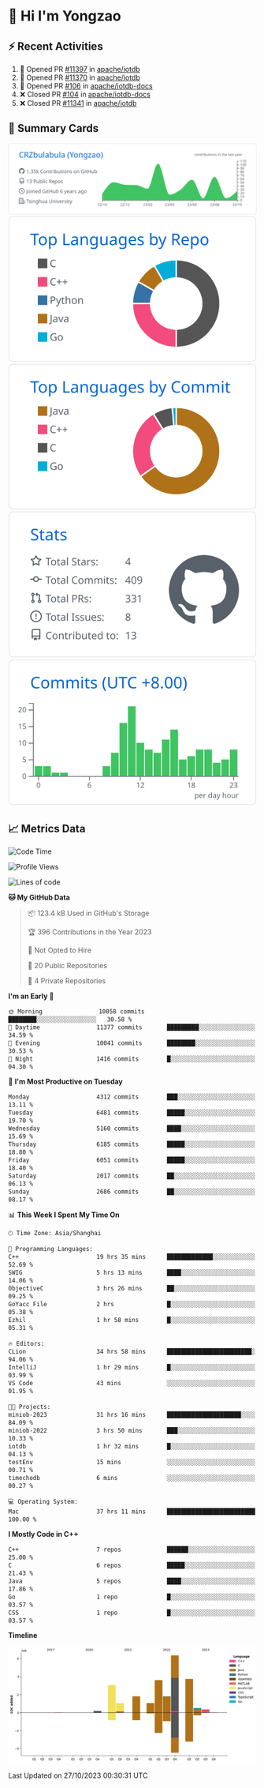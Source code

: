 # 👋 Hi I'm Yongzao

## ⚡ Recent Activities
<!--START_SECTION:activity-->
1. 💪 Opened PR [#11397](https://github.com/apache/iotdb/pull/11397) in [apache/iotdb](https://github.com/apache/iotdb)
2. 💪 Opened PR [#11370](https://github.com/apache/iotdb/pull/11370) in [apache/iotdb](https://github.com/apache/iotdb)
3. 💪 Opened PR [#106](https://github.com/apache/iotdb-docs/pull/106) in [apache/iotdb-docs](https://github.com/apache/iotdb-docs)
4. ❌ Closed PR [#104](https://github.com/apache/iotdb-docs/pull/104) in [apache/iotdb-docs](https://github.com/apache/iotdb-docs)
5. ❌ Closed PR [#11341](https://github.com/apache/iotdb/pull/11341) in [apache/iotdb](https://github.com/apache/iotdb)
<!--END_SECTION:activity-->

## 🎑 Summary Cards

[![](https://raw.githubusercontent.com/CRZbulabula/CRZbulabula/main/profile-summary-card-output/github/0-profile-details.svg)](https://github.com/vn7n24fzkq/github-profile-summary-cards)
[![](https://raw.githubusercontent.com/CRZbulabula/CRZbulabula/main/profile-summary-card-output/github/1-repos-per-language.svg)](https://github.com/vn7n24fzkq/github-profile-summary-cards) [![](https://raw.githubusercontent.com/CRZbulabula/CRZbulabula/main/profile-summary-card-output/github/2-most-commit-language.svg)](https://github.com/vn7n24fzkq/github-profile-summary-cards)
[![](https://raw.githubusercontent.com/CRZbulabula/CRZbulabula/main/profile-summary-card-output/github/3-stats.svg)](https://github.com/vn7n24fzkq/github-profile-summary-cards) [![](https://raw.githubusercontent.com/CRZbulabula/CRZbulabula/main/profile-summary-card-output/github/4-productive-time.svg)](https://github.com/vn7n24fzkq/github-profile-summary-cards)

## 📈 Metrics Data

<!--START_SECTION:waka-->
![Code Time](http://img.shields.io/badge/Code%20Time-395%20hrs%2042%20mins-blue)

![Profile Views](http://img.shields.io/badge/Profile%20Views-9-blue)

![Lines of code](https://img.shields.io/badge/From%20Hello%20World%20I%27ve%20Written-23.3%20million%20lines%20of%20code-blue)

**🐱 My GitHub Data** 

> 📦 123.4 kB Used in GitHub's Storage 
 > 
> 🏆 396 Contributions in the Year 2023
 > 
> 🚫 Not Opted to Hire
 > 
> 📜 20 Public Repositories 
 > 
> 🔑 4 Private Repositories 
 > 
**I'm an Early 🐤** 

```text
🌞 Morning                10058 commits       ████████░░░░░░░░░░░░░░░░░   30.58 % 
🌆 Daytime                11377 commits       █████████░░░░░░░░░░░░░░░░   34.59 % 
🌃 Evening                10041 commits       ████████░░░░░░░░░░░░░░░░░   30.53 % 
🌙 Night                  1416 commits        █░░░░░░░░░░░░░░░░░░░░░░░░   04.30 % 
```
📅 **I'm Most Productive on Tuesday** 

```text
Monday                   4312 commits        ███░░░░░░░░░░░░░░░░░░░░░░   13.11 % 
Tuesday                  6481 commits        █████░░░░░░░░░░░░░░░░░░░░   19.70 % 
Wednesday                5160 commits        ████░░░░░░░░░░░░░░░░░░░░░   15.69 % 
Thursday                 6185 commits        █████░░░░░░░░░░░░░░░░░░░░   18.80 % 
Friday                   6051 commits        █████░░░░░░░░░░░░░░░░░░░░   18.40 % 
Saturday                 2017 commits        ██░░░░░░░░░░░░░░░░░░░░░░░   06.13 % 
Sunday                   2686 commits        ██░░░░░░░░░░░░░░░░░░░░░░░   08.17 % 
```


📊 **This Week I Spent My Time On** 

```text
🕑︎ Time Zone: Asia/Shanghai

💬 Programming Languages: 
C++                      19 hrs 35 mins      █████████████░░░░░░░░░░░░   52.69 % 
SWIG                     5 hrs 13 mins       ████░░░░░░░░░░░░░░░░░░░░░   14.06 % 
ObjectiveC               3 hrs 26 mins       ██░░░░░░░░░░░░░░░░░░░░░░░   09.25 % 
GoYacc File              2 hrs               █░░░░░░░░░░░░░░░░░░░░░░░░   05.38 % 
Ezhil                    1 hr 58 mins        █░░░░░░░░░░░░░░░░░░░░░░░░   05.31 % 

🔥 Editors: 
CLion                    34 hrs 58 mins      ████████████████████████░   94.06 % 
IntelliJ                 1 hr 29 mins        █░░░░░░░░░░░░░░░░░░░░░░░░   03.99 % 
VS Code                  43 mins             ░░░░░░░░░░░░░░░░░░░░░░░░░   01.95 % 

🐱‍💻 Projects: 
miniob-2023              31 hrs 16 mins      █████████████████████░░░░   84.09 % 
miniob-2022              3 hrs 50 mins       ███░░░░░░░░░░░░░░░░░░░░░░   10.33 % 
iotdb                    1 hr 32 mins        █░░░░░░░░░░░░░░░░░░░░░░░░   04.13 % 
testEnv                  15 mins             ░░░░░░░░░░░░░░░░░░░░░░░░░   00.71 % 
timechodb                6 mins              ░░░░░░░░░░░░░░░░░░░░░░░░░   00.27 % 

💻 Operating System: 
Mac                      37 hrs 11 mins      █████████████████████████   100.00 % 
```

**I Mostly Code in C++** 

```text
C++                      7 repos             ██████░░░░░░░░░░░░░░░░░░░   25.00 % 
C                        6 repos             █████░░░░░░░░░░░░░░░░░░░░   21.43 % 
Java                     5 repos             ████░░░░░░░░░░░░░░░░░░░░░   17.86 % 
Go                       1 repo              █░░░░░░░░░░░░░░░░░░░░░░░░   03.57 % 
CSS                      1 repo              █░░░░░░░░░░░░░░░░░░░░░░░░   03.57 % 
```



**Timeline**

![Lines of Code chart](https://raw.githubusercontent.com/CRZbulabula/CRZbulabula/main/assets/bar_graph.png)


 Last Updated on 27/10/2023 00:30:31 UTC
<!--END_SECTION:waka-->

